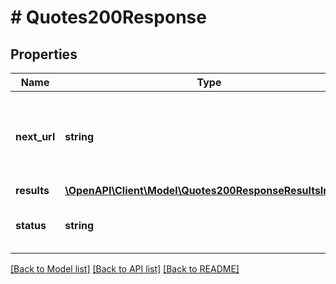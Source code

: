 # # Quotes200Response

## Properties

Name | Type | Description | Notes
------------ | ------------- | ------------- | -------------
**next_url** | **string** | If present, this value can be used to fetch the next page of data. | [optional]
**results** | [**\OpenAPI\Client\Model\Quotes200ResponseResultsInner[]**](Quotes200ResponseResultsInner.md) |  | [optional]
**status** | **string** | The status of this request&#39;s response. |

[[Back to Model list]](../../README.md#models) [[Back to API list]](../../README.md#endpoints) [[Back to README]](../../README.md)
